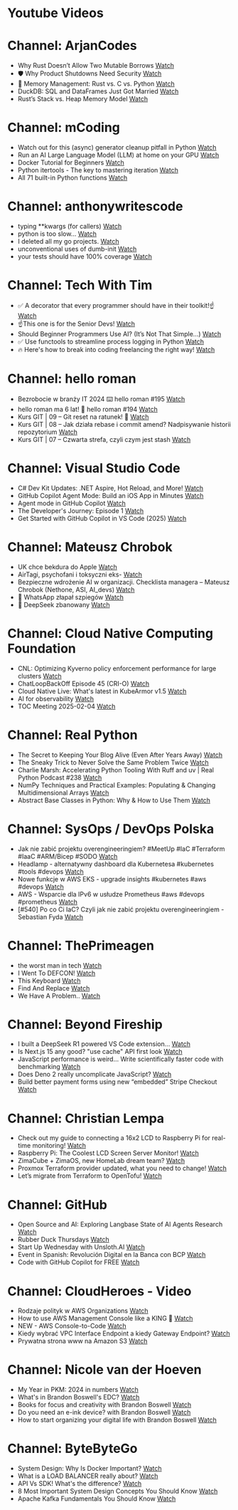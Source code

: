 
Youtube Videos
==============

# Channel: ArjanCodes
  
 - Why Rust Doesn’t Allow Two Mutable Borrows  [Watch](https://youtu.be/WiQL2kaaF5Q)  
 - 🛡️ Why Product Shutdowns Need Security  [Watch](https://youtu.be/drBCjFeilRo)  
 - 🤔 Memory Management: Rust vs. C vs. Python  [Watch](https://youtu.be/Dbh-fM0_dUs)  
 - DuckDB: SQL and DataFrames Just Got Married  [Watch](https://youtu.be/8SYQtpSk_OI)  
 - Rust’s Stack vs. Heap Memory Model  [Watch](https://youtu.be/x3BRSUwJnPM)
# Channel: mCoding
  
 - Watch out for this (async) generator cleanup pitfall in Python  [Watch](https://youtu.be/N56Jrqc7SBk)  
 - Run an AI Large Language Model (LLM) at home on your GPU  [Watch](https://youtu.be/RejIVgfER-4)  
 - Docker Tutorial for Beginners  [Watch](https://youtu.be/b0HMimUb4f0)  
 - Python itertools - The key to mastering iteration  [Watch](https://youtu.be/1p7xa_BHYDs)  
 - All 71 built-in Python functions  [Watch](https://youtu.be/7Qu_KXc7xSI)
# Channel: anthonywritescode
  
 - typing **kwargs (for callers)  [Watch](https://youtu.be/Nb2mIrfUHNw)  
 - python is too slow...  [Watch](https://youtu.be/FFoeU3t-N4c)  
 - I deleted all my go projects.  [Watch](https://youtu.be/xuv9A7CJF54)  
 - unconventional uses of dumb-init  [Watch](https://youtu.be/thqnRzzXZvQ)  
 - your tests should have 100% coverage  [Watch](https://youtu.be/70T6OxKwxm0)
# Channel: Tech With Tim
  
 - ✅ A decorator that every programmer should have in their toolkit!☝  [Watch](https://youtu.be/woX0_KrGttE)  
 - ☝This one is for the Senior Devs!  [Watch](https://youtu.be/UeNjBYgdWtM)  
 - Should Beginner Programmers Use AI? (It’s Not That Simple…)  [Watch](https://youtu.be/1quHNuX7QHk)  
 - ✅ Use functools to streamline process logging in Python  [Watch](https://youtu.be/Jks0y5w438E)  
 - 🔥 Here's how to break into coding freelancing the right way!  [Watch](https://youtu.be/uJMsaFLZkN0)
# Channel: hello roman
  
 - Bezrobocie w branży IT 2024 ⌨️ hello roman #195  [Watch](https://youtu.be/3A0h9uNj0Z4)  
 - hello roman ma 6 lat!  🎉  hello roman #194  [Watch](https://youtu.be/2VcweF4sVRE)  
 - Kurs GIT | 09 – Git reset na ratunek! 🛟  [Watch](https://youtu.be/vri36csppEY)  
 - Kurs GIT | 08 – Jak działa rebase i commit amend? Nadpisywanie historii repozytorium  [Watch](https://youtu.be/4GKI4Gz97TE)  
 - Kurs GIT | 07 – Czwarta strefa, czyli czym jest stash  [Watch](https://youtu.be/T9n2tF60cY0)
# Channel: Visual Studio Code
  
 - C# Dev Kit Updates: .NET Aspire, Hot Reload, and More!  [Watch](https://youtu.be/PBLCKJ9bP94)  
 - GitHub Copilot Agent Mode: Build an iOS App in Minutes  [Watch](https://youtu.be/gKEWB0vg_Cs)  
 - Agent mode in GitHub Copilot  [Watch](https://youtu.be/KSxUr0BU9ig)  
 - The Developer's Journey: Episode 1  [Watch](https://youtu.be/ZQwGd4MNQyU)  
 - Get Started with GitHub Copilot in VS Code (2025)  [Watch](https://youtu.be/vdBxfFVXnc0)
# Channel: Mateusz Chrobok
  
 - UK chce bekdura do Apple  [Watch](https://youtu.be/eJdj6iYFHHg)  
 - AirTagi, psychofani i toksyczni eks-  [Watch](https://youtu.be/CyjOwe3WiQA)  
 - Bezpieczne wdrożenie AI w organizacji. Checklista managera – Mateusz Chrobok (Nethone, ASI, AI_devs)  [Watch](https://youtu.be/ojEtNvhv-8I)  
 - 💬 WhatsApp złapał szpiegów  [Watch](https://youtu.be/SVQgXaE3YXo)  
 - 🐋 DeepSeek zbanowany  [Watch](https://youtu.be/y6nN3C02fdw)
# Channel: Cloud Native Computing Foundation
  
 - CNL: Optimizing Kyverno policy enforcement performance for large clusters  [Watch](https://youtu.be/DWmCAUCs3bc)  
 - ChatLoopBackOff Episode 45 (CRI-O)  [Watch](https://youtu.be/--eJZu3Zkbw)  
 - Cloud Native Live: What's latest in KubeArmor v1.5  [Watch](https://youtu.be/OUNEu3h2V3c)  
 - AI for observability  [Watch](https://youtu.be/IIz8Xpyebug)  
 - TOC Meeting 2025-02-04  [Watch](https://youtu.be/R3H_ceqR6Us)
# Channel: Real Python
  
 - The Secret to Keeping Your Blog Alive (Even After Years Away)  [Watch](https://youtu.be/35u6Di3gklo)  
 - The Sneaky Trick to Never Solve the Same Problem Twice  [Watch](https://youtu.be/oxKd29twYaQ)  
 - Charlie Marsh: Accelerating Python Tooling With Ruff and uv | Real Python Podcast #238  [Watch](https://youtu.be/hGFb4mMMmkE)  
 - NumPy Techniques and Practical Examples: Populating & Changing Multidimensional Arrays  [Watch](https://youtu.be/mn00N93oszs)  
 - Abstract Base Classes in Python: Why & How to Use Them  [Watch](https://youtu.be/0HbgNSoexFw)
# Channel: SysOps / DevOps Polska
  
 - Jak nie zabić projektu overengineeringiem? #MeetUp #IaC #Terraform #IaaC #ARM/Bicep #SODO  [Watch](https://youtu.be/oDK2rgiIFFg)  
 - Headlamp - alternatywny dashboard dla Kubernetesa #kubernetes #tools #devops  [Watch](https://youtu.be/1f8e-T_uqHs)  
 - Nowe funkcje w AWS EKS - upgrade insights #kubernetes #aws #devops  [Watch](https://youtu.be/4S291sDxBzA)  
 - AWS - Wsparcie dla IPv6 w usłudze Prometheus #aws #devops #prometheus  [Watch](https://youtu.be/FaOJ44sAKLk)  
 - [#540] Po co Ci IaC? Czyli jak nie zabić projektu overengineeringiem - Sebastian Fyda  [Watch](https://youtu.be/lMokdqV55oo)
# Channel: ThePrimeagen
  
 - the worst man in tech  [Watch](https://youtu.be/A_XGsAl-LqY)  
 - I Went To DEFCON!  [Watch](https://youtu.be/GwcFxTuMYmU)  
 - This Keyboard  [Watch](https://youtu.be/dhuX9t2j5Hc)  
 - Find And Replace  [Watch](https://youtu.be/v2a6Nv7RSd0)  
 - We Have A Problem..  [Watch](https://youtu.be/1-0r90bm6CE)
# Channel: Beyond Fireship
  
 - I built a DeepSeek R1 powered VS Code extension…  [Watch](https://youtu.be/clJCDHml2cA)  
 - Is Next.js 15 any good? "use cache" API first look  [Watch](https://youtu.be/xWkozeculPo)  
 - JavaScript performance is weird... Write scientifically faster code with benchmarking  [Watch](https://youtu.be/_pWA4rbzvIg)  
 - Does Deno 2 really uncomplicate JavaScript?  [Watch](https://youtu.be/8IHhvkaVqVE)  
 - Build better payment forms using new “embedded” Stripe Checkout  [Watch](https://youtu.be/7WFXl4-aCxs)
# Channel: Christian Lempa
  
 - Check out my guide to connecting a 16x2 LCD to Raspberry Pi for real-time monitoring!  [Watch](https://youtu.be/Ea8ME7omdlM)  
 - Raspberry Pi: The Coolest LCD Screen Server Monitor!  [Watch](https://youtu.be/EzxhX0OFCl8)  
 - ZimaCube + ZimaOS, new HomeLab dream team?  [Watch](https://youtu.be/cpq1UWeSEWA)  
 - Proxmox Terraform provider updated, what you need to change!  [Watch](https://youtu.be/oZRkQol8fts)  
 - Let’s migrate from Terraform to OpenTofu!  [Watch](https://youtu.be/xstFUuFt5Q0)
# Channel: GitHub
  
 - Open Source and AI: Exploring Langbase State of AI Agents Research  [Watch](https://youtu.be/ZAiPNSFDJpY)  
 - Rubber Duck Thursdays  [Watch](https://youtu.be/07DLsbbHf-I)  
 - Start Up Wednesday with Unsloth.AI  [Watch](https://youtu.be/lyVxD0bJDOk)  
 - Event in Spanish: Revolución Digital en la Banca con BCP  [Watch](https://youtu.be/WtKry6lWEJM)  
 - Code with GitHub Copilot for FREE  [Watch](https://youtu.be/gJW1o7q--B4)
# Channel: CloudHeroes - Video
  
 - Rodzaje polityk w AWS Organizations  [Watch](https://youtu.be/IuSgrk7LA_4)  
 - How to use AWS Management Console like a KING 👑  [Watch](https://youtu.be/Ki3U10-tC7U)  
 - NEW - AWS Console-to-Code  [Watch](https://youtu.be/_usWUKodGy8)  
 - Kiedy wybrać VPC Interface Endpoint a kiedy Gateway Endpoint?  [Watch](https://youtu.be/viF5pT-HReI)  
 - Prywatna strona www na Amazon S3  [Watch](https://youtu.be/483QNc4XXBc)
# Channel: Nicole van der Hoeven
  
 - My Year in PKM: 2024 in numbers  [Watch](https://youtu.be/NxCZ8GaM-Vw)  
 - What's in Brandon Boswell's EDC?  [Watch](https://youtu.be/Noswl0jCA4k)  
 - Books for focus and creativity with Brandon Boswell  [Watch](https://youtu.be/Ugc4U8Rx7RM)  
 - Do you need an e-ink device? with Brandon Boswell  [Watch](https://youtu.be/uUKPV6mWMFM)  
 - How to start organizing your digital life with Brandon Boswell  [Watch](https://youtu.be/Ykhyw3T3ICU)
# Channel: ByteByteGo
  
 - System Design: Why Is Docker Important?  [Watch](https://youtu.be/QEzbZKtLi-g)  
 - What is a LOAD BALANCER really about?  [Watch](https://youtu.be/LQuuoHTyYz8)  
 - API Vs SDK! What's the difference?  [Watch](https://youtu.be/GhX8sNyFo5w)  
 - 8 Most Important System Design Concepts You Should Know  [Watch](https://youtu.be/BTjxUS_PylA)  
 - Apache Kafka Fundamentals You Should Know  [Watch](https://youtu.be/-RDyEFvnTXI)